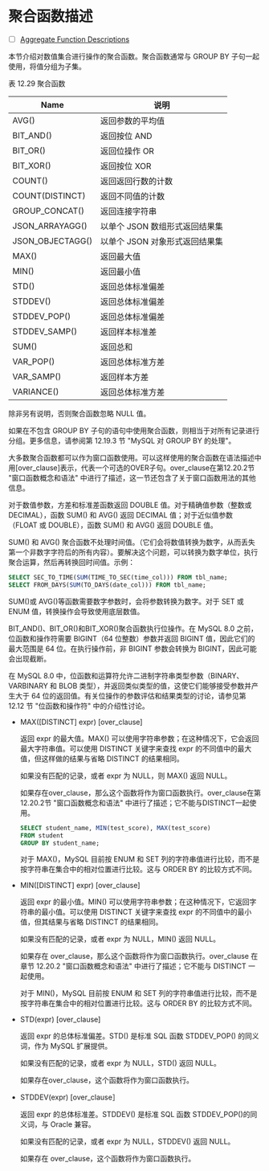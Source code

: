# 聚合函数描述

- [ ] [Aggregate Function Descriptions](https://dev.mysql.com/doc/refman/8.0/en/aggregate-functions.html)

本节介绍对数值集合进行操作的聚合函数。聚合函数通常与 GROUP BY 子句一起使用，将值分组为子集。

表 12.29 聚合函数

| Name             | 说明                 |
|------------------|--------------------|
| AVG()            | 返回参数的平均值           |
| BIT_AND()        | 返回按位 AND           |
| BIT_OR()         | 返回位操作 OR           |
| BIT_XOR()        | 返回按位 XOR           |
| COUNT()          | 返回返回行数的计数          |
| COUNT(DISTINCT)  | 返回不同值的计数           |
| GROUP_CONCAT()   | 返回连接字符串            |
| JSON_ARRAYAGG()  | 以单个 JSON 数组形式返回结果集 |
| JSON_OBJECTAGG() | 以单个 JSON 对象形式返回结果集 |
| MAX()            | 返回最大值              |
| MIN()            | 返回最小值              |
| STD()            | 返回总体标准偏差           |
| STDDEV()         | 返回总体标准偏差           |
| STDDEV_POP()     | 返回总体标准偏差           |
| STDDEV_SAMP()    | 返回样本标准差            |
| SUM()            | 返回总和               |
| VAR_POP()        | 返回总体标准方差           |
| VAR_SAMP()       | 返回样本方差             |
| VARIANCE()       | 返回总体标准方差           |

除非另有说明，否则聚合函数忽略 NULL 值。

如果在不包含 GROUP BY 子句的语句中使用聚合函数，则相当于对所有记录进行分组。更多信息，请参阅第 12.19.3 节 "MySQL 对 GROUP BY 的处理"。

大多数聚合函数都可以作为窗口函数使用。可以这样使用的聚合函数在语法描述中用[over_clause]表示，代表一个可选的OVER子句。over_clause在第12.20.2节 "窗口函数概念和语法" 中进行了描述，这一节还包含了关于窗口函数用法的其他信息。

对于数值参数，方差和标准差函数返回 DOUBLE 值。对于精确值参数（整数或 DECIMAL），函数 SUM() 和 AVG() 返回 DECIMAL 值；对于近似值参数（FLOAT 或 DOUBLE），函数 SUM() 和 AVG() 返回 DOUBLE 值。

SUM() 和 AVG() 聚合函数不处理时间值。（它们会将数值转换为数字，从而丢失第一个非数字字符后的所有内容）。要解决这个问题，可以转换为数字单位，执行聚合运算，然后再转换回时间值。示例：

```sql
SELECT SEC_TO_TIME(SUM(TIME_TO_SEC(time_col))) FROM tbl_name;
SELECT FROM_DAYS(SUM(TO_DAYS(date_col))) FROM tbl_name;
```

SUM()或 AVG()等函数需要数字参数时，会将参数转换为数字。对于 SET 或 ENUM 值，转换操作会导致使用底层数值。

BIT_AND()、BIT_OR()和BIT_XOR()聚合函数执行位操作。在 MySQL 8.0 之前，位函数和操作符需要 BIGINT（64 位整数）参数并返回 BIGINT 值，因此它们的最大范围是 64 位。在执行操作前，非 BIGINT 参数会转换为 BIGINT，因此可能会出现截断。

在 MySQL 8.0 中，位函数和运算符允许二进制字符串类型参数（BINARY、VARBINARY 和 BLOB 类型），并返回类似类型的值，这使它们能够接受参数并产生大于 64 位的返回值。有关位操作的参数评估和结果类型的讨论，请参见第 12.12 节 "位函数和操作符" 中的介绍性讨论。

- MAX([DISTINCT] expr) [over_clause]

    返回 expr 的最大值。MAX() 可以使用字符串参数；在这种情况下，它会返回最大字符串值。可以使用 DISTINCT 关键字来查找 expr 的不同值中的最大值，但这样做的结果与省略 DISTINCT 的结果相同。

    如果没有匹配的记录，或者 expr 为 NULL，则 MAX() 返回 NULL。

    如果存在over_clause，那么这个函数将作为窗口函数执行。over_clause在第12.20.2节 "窗口函数概念和语法" 中进行了描述；它不能与DISTINCT一起使用。

    ```sql
    SELECT student_name, MIN(test_score), MAX(test_score)
    FROM student
    GROUP BY student_name;
    ```

    对于 MAX()，MySQL 目前按 ENUM 和 SET 列的字符串值进行比较，而不是按字符串在集合中的相对位置进行比较。这与 ORDER BY 的比较方式不同。

- MIN([DISTINCT] expr) [over_clause]

    返回 expr 的最小值。MIN() 可以使用字符串参数；在这种情况下，它返回字符串的最小值。可以使用 DISTINCT 关键字来查找 expr 的不同值中的最小值，但其结果与省略 DISTINCT 的结果相同。

    如果没有匹配的记录，或者 expr 为 NULL，MIN() 返回 NULL。

    如果存在 over_clause，那么这个函数将作为窗口函数执行。over_clause 在章节 12.20.2 "窗口函数概念和语法" 中进行了描述；它不能与 DISTINCT 一起使用。

    对于 MIN()，MySQL 目前按 ENUM 和 SET 列的字符串值进行比较，而不是按字符串在集合中的相对位置进行比较。这与 ORDER BY 的比较方式不同。

- STD(expr) [over_clause]

    返回 expr 的总体标准偏差。STD() 是标准 SQL 函数 STDDEV_POP() 的同义词，作为 MySQL 扩展提供。

    如果没有匹配的记录，或者 expr 为 NULL，STD() 返回 NULL。

    如果存在over_clause，这个函数将作为窗口函数执行。

- STDDEV(expr) [over_clause］

    返回 expr 的总体标准差。STDDEV() 是标准 SQL 函数 STDDEV_POP()的同义词，与 Oracle 兼容。

    如果没有匹配的记录，或者 expr 为 NULL，STDDEV() 返回 NULL。

    如果存在 over_clause，这个函数将作为窗口函数执行。
